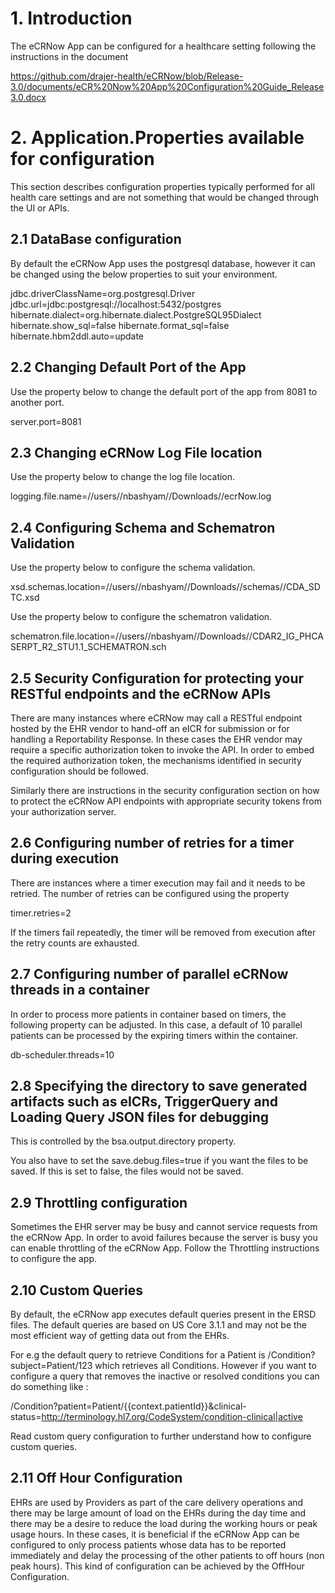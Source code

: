 # 1. Introduction #

The eCRNow App can be configured for a healthcare setting following the instructions in the document 

https://github.com/drajer-health/eCRNow/blob/Release-3.0/documents/eCR%20Now%20App%20Configuration%20Guide_Release3.0.docx

# 2. Application.Properties available for configuration #

This section describes configuration properties typically performed for all health care settings and are not something that would be changed 
through the UI or APIs.

## 2.1 DataBase configuration ##

By default the eCRNow App uses the postgresql database, however it can be changed using the below properties to suit your environment.

jdbc.driverClassName=org.postgresql.Driver
jdbc.url=jdbc:postgresql://localhost:5432/postgres
hibernate.dialect=org.hibernate.dialect.PostgreSQL95Dialect
hibernate.show_sql=false
hibernate.format_sql=false
hibernate.hbm2ddl.auto=update

## 2.2 Changing Default Port of the App ##

Use the property below to change the default port of the app from 8081 to another port.

server.port=8081

## 2.3 Changing eCRNow Log File location ##

Use the property below to change the log file location.

logging.file.name=//users//nbashyam//Downloads//ecrNow.log

## 2.4 Configuring Schema and Schematron Validation ##

Use the property below to configure the schema validation.

xsd.schemas.location=//users//nbashyam//Downloads//schemas//CDA_SDTC.xsd

Use the property below to configure the schematron validation.

schematron.file.location=//users//nbashyam//Downloads//CDAR2_IG_PHCASERPT_R2_STU1.1_SCHEMATRON.sch

## 2.5 Security Configuration for protecting your RESTful endpoints and the eCRNow APIs ##

There are many instances where eCRNow may call a RESTful endpoint hosted by the EHR vendor to hand-off an eICR for submission 
or for handling a Reportability Response. In these cases the EHR vendor may require a specific authorization token to invoke the API.
In order to embed the required authorization token, the mechanisms identified in security configuration should be followed.

Similarly there are instructions in the security configuration section on how to protect the eCRNow API endpoints with appropriate security tokens from your authorization server.

## 2.6 Configuring number of retries for a timer during execution ##

There are instances where a timer execution may fail and it needs to be retried.
The number of retries can be configured using the property 

timer.retries=2

If the timers fail repeatedly, the timer will be removed from execution after the retry counts are exhausted.

## 2.7 Configuring number of parallel eCRNow threads in a container ##

In order to process more patients in container based on timers, the following property can be adjusted. 
In this case, a default of 10 parallel patients can be processed by the expiring timers within the container.
 
db-scheduler.threads=10

## 2.8 Specifying the directory to save generated artifacts such as eICRs, TriggerQuery and Loading Query JSON files for debugging ##

This is controlled by the bsa.output.directory property.

You also have to set the save.debug.files=true if you want the files to be saved. If this is set to false, the files would not be saved.

## 2.9 Throttling configuration ## 

Sometimes the EHR server may be busy and cannot service requests from the eCRNow App. In order to avoid failures because the server is busy you can enable throttling of the eCRNow App.
Follow the Throttling instructions to configure the app.

## 2.10 Custom Queries ## 

By default, the eCRNow app executes default queries present in the ERSD files. The default queries are based on 
US Core 3.1.1 and may not be the most efficient way of getting data out from the EHRs. 

For e.g the default query to retrieve Conditions for a Patient is /Condition?subject=Patient/123 which retrieves all Conditions.
However if you want to configure a query that removes the inactive or resolved conditions you can do something like :

/Condition?patient=Patient/{{context.patientId}}&clinical-status=http://terminology.hl7.org/CodeSystem/condition-clinical|active

Read custom query configuration to further understand how to configure custom queries.

## 2.11 Off Hour Configuration ##

EHRs are used by Providers as part of the care delivery operations and there may be large amount of load on the EHRs during the day time and there may be a desire
to reduce the load during the working hours or peak usage hours. 
In these cases, it is beneficial if the eCRNow App can be configured to only process patients whose data has to be reported immediately and delay the processing of the other patients to 
off hours (non peak hours). This kind of configuration can be achieved by the OffHour Configuration.


